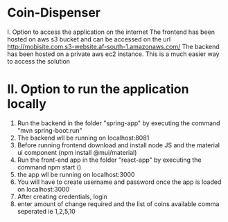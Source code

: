 # Coin-Dispenser

I. Option to access the application on the internet
The frontend has been hosted on aws s3 bucket and can be accessed on the url http://mobisite.com.s3-website.af-south-1.amazonaws.com/
The backend has been hosted on a private aws ec2 instance.
This is a much easier way to access the solution


# II. Option to run the application locally
1. Run the backend in the folder "spring-app" by executing the command "mvn spring-boot:run"
2. The backend wll be running on localhost:8081
3. Before running frontend download and install node JS and the material ui component (npm install @mui/material)
4. Run the front-end app in the folder "react-app" by executing the command npm start ()
5. the app wll be running on localhost:3000
6. You will have to create username and password once the app is loaded on localhost:3000
7. After creating credentials, login
8. enter amount of change required and the list of coins available comma seperated ie 1,2,5,10 
